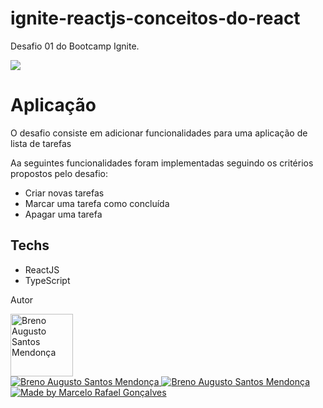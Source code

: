 # ignite-reactjs-conceitos-do-react
Desafio 01 do Bootcamp Ignite.

<img src="https://i.imgur.com/NVHtMin.png">

<h1>Aplicação</h1>

<p>O desafio consiste em adicionar funcionalidades para uma aplicação de lista de tarefas</p>

Aa seguintes funcionalidades foram implementadas seguindo os critérios propostos pelo desafio:

* Criar novas tarefas
* Marcar uma tarefa como concluída
* Apagar uma tarefa

<h2>Techs</h2>

* ReactJS
* TypeScript

Autor

<img src="https://avatars.githubusercontent.com/u/66664655?v=4" width="100px" alt="Breno Augusto Santos Mendonça"/>
<div>
<a href="mailto:brenoaugusto98@gmail.com">
      <img alt="Breno Augusto Santos Mendonça" src="https://img.shields.io/badge/-gmail-0077B5?style=for-the-badge&logo=gmail&logoColor=white" />
   </a>
<a href="https://www.linkedin.com/in/breno-augusto-915a951b5">
      <img alt="Breno Augusto Santos Mendonça" src="https://img.shields.io/badge/-linkedin-0077B5?style=for-the-badge&logo=Linkedin&logoColor=white" />
   </a>
<a href="https://github.com/BrenoAugustoo">
  <img alt="Made by Marcelo Rafael Gonçalves" src="https://img.shields.io/badge/-Github-0077B5?style=for-the-badge&logo=Github&logoColor=white&link=https://github.com/BrenoAugustoo" />
  </a>
</div>
